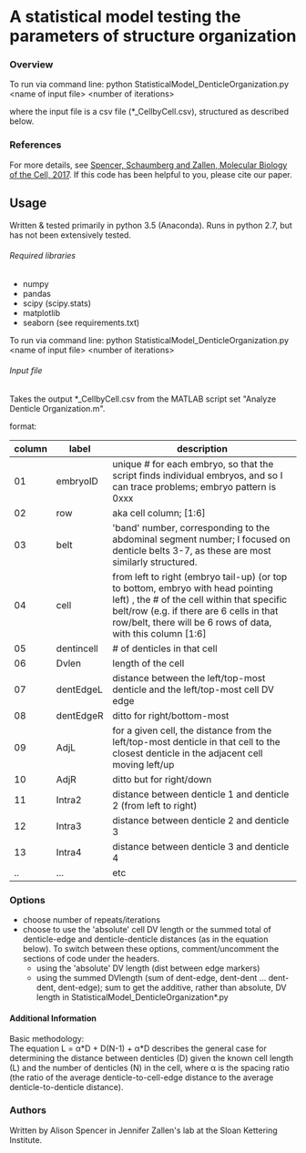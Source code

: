 # A statistical model testing the parameters of structure organization

### Overview 
To run via command line: 
python StatisticalModel_DenticleOrganization.py \<name of input file\> \<number of iterations\>

where the input file is a csv file (\*\_CellbyCell.csv), structured as described below.


### References 
For more details, see [Spencer, Schaumberg and Zallen, Molecular Biology of the Cell, 2017](https://www.ncbi.nlm.nih.gov/pubmed/28404752). If this code has been helpful to you, please cite our paper.


## Usage
Written & tested primarily in python 3.5 (Anaconda).
Runs in python 2.7, but has not been extensively tested.


###### Required libraries 
- numpy
- pandas
- scipy (scipy.stats)
- matplotlib
- seaborn
(see requirements.txt)


To run via command line: 
python StatisticalModel_DenticleOrganization.py \<name of input file\> \<number of iterations\>


###### Input file 
Takes the output \*\_CellbyCell.csv from the MATLAB script set "Analyze Denticle Organization.m".


format: 

column | label | description
------ | ----- | -----------
01 | embryoID | unique # for each embryo, so that the script finds individual embryos, and so I can trace problems; embryo pattern is 0xxx
02 | row | aka cell column; [1:6]        
03 | belt | 'band' number, corresponding to the abdominal segment number; I focused on denticle belts 3-7, as these are most similarly structured.    
04 | cell | from left to right (embryo tail-up) (or top to bottom, embryo with head pointing left) , the # of the cell within that specific belt/row (e.g. if there are 6 cells in that row/belt, there will be 6 rows of data, with this column [1:6] 
05 | dentincell | # of denticles in that cell
06 | Dvlen | length of the cell     
07 | dentEdgeL | distance between the left/top-most denticle and the left/top-most cell DV edge
08 | dentEdgeR | ditto for right/bottom-most
09 | AdjL | for a given cell, the distance from the left/top-most denticle in that cell to the closest denticle in the adjacent cell moving left/up
10 | AdjR | ditto but for right/down
11 | Intra2 | distance between denticle 1 and denticle 2 (from left to right)
12 | Intra3 | distance between denticle 2 and denticle 3
13 | Intra4 | distance between denticle 3 and denticle 4
.. | ...    | etc


### Options 

* choose number of repeats/iterations 
* choose to use the 'absolute' cell DV length or the summed total of denticle-edge and denticle-denticle distances (as in the equation below). To switch between these options, comment/uncomment the sections of code under the headers. 
	* using the 'absolute' DV length (dist between edge markers)
	* using the summed DVlength (sum of dent-edge, dent-dent ... dent-dent, dent-edge); sum to get the additive, rather than absolute, DV length in StatisticalModel_DenticleOrganization*.py



#### Additional Information

Basic methodology:  
The equation L = α\*D + D(N-1) + α\*D describes the general case for determining the distance between denticles (D) given the known cell length (L) and the number of denticles (N) in the cell, where α is the spacing ratio (the ratio of the average denticle-to-cell-edge distance to the average denticle-to-denticle distance).



### Authors
Written by Alison Spencer in Jennifer Zallen's lab at the Sloan Kettering Institute. 

